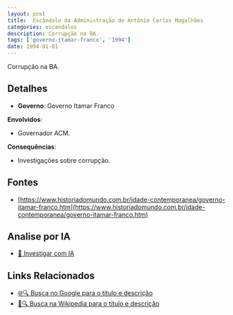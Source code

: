 ```yaml
---
layout: post
title:  Escândalo da Administração de Antônio Carlos Magalhães
categories: escandalos
description: Corrupção na BA.
tags: ['governo-itamar-franco', '1994']
date: 1994-01-01
---
```


Corrupção na BA.

## Detalhes
- **Governo**: Governo Itamar Franco

**Envolvidos**:
- Governador ACM.


**Consequências**:
- Investigações sobre corrupção.


## Fontes
- [https://www.historiadomundo.com.br/idade-contemporanea/governo-itamar-franco.htm](https://www.historiadomundo.com.br/idade-contemporanea/governo-itamar-franco.htm)


## Analise por IA
- [🤖 Investigar com IA](https://www.perplexity.ai/search?q=Esc%C3%A2ndalo%20da%20Administra%C3%A7%C3%A3o%20de%20Ant%C3%B4nio%20Carlos%20Magalh%C3%A3es%20Corrup%C3%A7%C3%A3o%20na%20BA.%20Governo%20Itamar%20Franco)

## Links Relacionados
- [🌐🔍 Busca no Google para o título e descrição](https://www.google.com/search?q=Esc%C3%A2ndalo%20da%20Administra%C3%A7%C3%A3o%20de%20Ant%C3%B4nio%20Carlos%20Magalh%C3%A3es%20Corrup%C3%A7%C3%A3o%20na%20BA.%20Governo%20Itamar%20Franco)
- [📖🔍 Busca na Wikipedia para o título e descrição](https://pt.wikipedia.org/w/index.php?search=Esc%C3%A2ndalo%20da%20Administra%C3%A7%C3%A3o%20de%20Ant%C3%B4nio%20Carlos%20Magalh%C3%A3es%20Corrup%C3%A7%C3%A3o%20na%20BA.%20Governo%20Itamar%20Franco)

